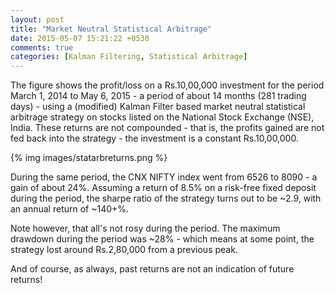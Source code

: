 ```yaml
---
layout: post
title: "Market Neutral Statistical Arbitrage"
date: 2015-05-07 15:21:22 +0530
comments: true
categories: [Kalman Filtering, Statistical Arbitrage]
---
```


The figure shows the profit/loss on a Rs.10,00,000 investment for the period March 1, 2014 to May 6, 2015 - a period of about 14 months (281 trading days) - using a (modified) Kalman Filter based market neutral statistical arbitrage strategy on stocks listed on the National Stock Exchange (NSE), India. These returns are not compounded - that is, the profits gained are not fed back into the strategy - the investment is a constant Rs.10,00,000.

{% img images/statarbreturns.png %}

During the same period, the CNX NIFTY index went from 6526 to 8090 - a gain of about 24%. Assuming a return of 8.5% on a risk-free fixed deposit during the period, the sharpe ratio of the strategy turns out to be ~2.9, with an annual return of ~140+%.

Note however, that all's not rosy during the period. The maximum drawdown during the period was ~28% - which means at some point, the strategy lost around Rs.2,80,000 from a previous peak. 

And of course, as always, past returns are not an indication of future returns!
